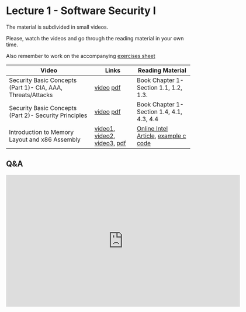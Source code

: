 # Lecture 1 - Software Security I

The material is subdivided in small videos.

Please, watch the videos and go through the reading material in your own time.

Also remember to work on the accompanying [exercises sheet](../exercises/EXERCISES1.html)

| Video                   | Links                     |        Reading Material                                                                                                                                                                                      |
|-------------------------|---------------------------|----------------------------------------------------------------------------------------------------------------------------------------------------------------------------------------------|
| Security Basic Concepts (Part 1)- CIA, AAA, Threats/Attacks | [video](https://web.microsoftstream.com/video/897a6c0c-c5f7-4bc3-abf4-0f15c128fe7e) [pdf](../slides/W1/W1-L1-IntroSec-P1.pdf) | Book Chapter 1- Section 1.1, 1.2, 1.3. |
| Security Basic Concepts (Part 2)- Security Principles | [video](https://web.microsoftstream.com/video/eb35cc31-7135-4a71-8e4d-3f69a9f7eb3b) [pdf](../slides/W1/W1-L1-IntroSec-P2.pdf) | Book Chapter 1- Section 1.4, 4.1, 4.3, 4.4|
| Introduction to Memory Layout and x86 Assembly | [video1](https://web.microsoftstream.com/video/12faf0fb-cabd-4edc-8318-ad8cb442816a), [video2](https://web.microsoftstream.com/video/ae1ae69f-5e29-4df8-9b2a-0f0c8fc472e8), [video3](https://web.microsoftstream.com/video/d59d73a5-e175-449a-b307-0d622db6c677), [pdf](../slides/W1/W1-L2-IntroMem-assembly.pdf) | [Online Intel Article](https://software.intel.com/content/www/us/en/develop/articles/introduction-to-x64-assembly.html), [example c code](../code/simple_prog.c)|

## Q&A

<iframe width="640" height="360" src="https://web.microsoftstream.com/embed/video/ea3031c5-de46-4fea-a6bd-055e336daab9?autoplay=false&amp;showinfo=true" allowfullscreen style="border:none;"></iframe>
